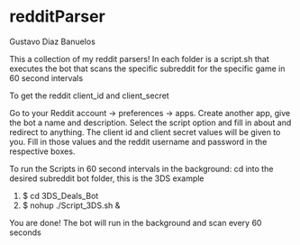 # redditParser
Gustavo Diaz Banuelos

This a collection of my reddit parsers!
In each folder is a script.sh that executes the bot that scans
the specific subreddit for the specific game in 60 second intervals

To get the reddit client_id and client_secret

Go to your Reddit account -> preferences -> apps. 
Create another app, give the bot a name and description.
Select the script option and fill in about and redirect to anything.
The client id and client secret values will be given to you.
Fill in those values and the reddit username and password in the respective boxes.

To run the Scripts in 60 second intervals in the background:
cd into the desired subreddit bot folder, this is the 3DS example

1. $ cd 3DS_Deals_Bot
2. $ nohup ./Script_3DS.sh &

You are done! The bot will run in the background and scan every 60 seconds
